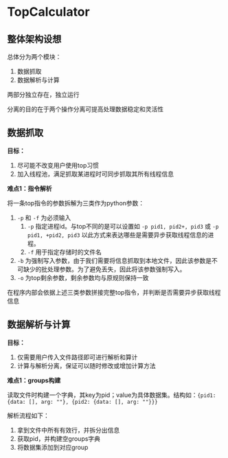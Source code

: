 # TopCalculator

## 整体架构设想

总体分为两个模块：

1. 数据抓取
2. 数据解析与计算

两部分独立存在，独立运行

分离的目的在于两个操作分离可提高处理数据稳定和灵活性

## 数据抓取

**目标：**

1. 尽可能不改变用户使用top习惯
2. 加入线程池，满足抓取某进程时可同步抓取其所有线程信息

**难点1：指令解析**

将一条top指令的参数拆解为三类作为python参数：

1. `-p` 和 `-f` 为必须输入
    1. `-p` 指定进程id。与top不同的是可以设置如 `-p pid1, pid2+, pid3` 或 `-p pid1, +pid2, pid3` 以此方式来表达哪些是需要异步获取线程信息的进程。
    2. `-f` 用于指定存储时的文件名
2. `-b` 为强制写入参数，由于我们需要将信息抓取到本地文件，因此该参数是不可缺少的批处理参数。为了避免丢失，因此将该参数强制写入。
3. `-o` 为top剩余参数，剩余参数均与原规则保持一致

在程序内部会依据上述三类参数拼接完整top指令，并判断是否需要异步获取线程信息

## 数据解析与计算

**目标：**

1. 仅需要用户传入文件路径即可进行解析和算计
2. 计算与解析分离，保证可以随时修改或增加计算方法

**难点1：groups构建**

读取文件时构建一个字典，其key为pid；value为具体数据集。结构如：`{pid1: {data: [], arg: ""}, {pid2: {data: [], arg: ""}}}`

解析流程如下：

1. 拿到文件中所有有效行，并拆分出信息
2. 获取pid，并构建空groups字典
3. 将数据集添加到对应group